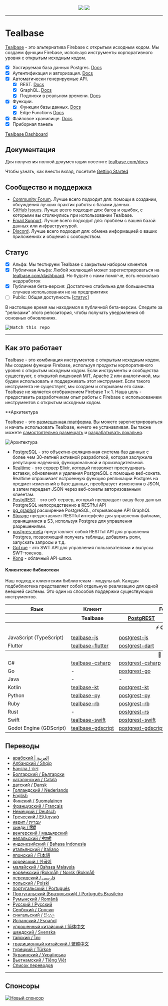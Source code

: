 <p align="center">
<img src="https://user-images.githubusercontent.com/8291514/213727234-cda046d6-28c6-491a-b284-b86c5cede25d.png#gh-light-mode-only">
<img src="https://user-images.githubusercontent.com/8291514/213727225-56186826-bee8-43b5-9b15-86e839d89393.png#gh-dark-mode-only">
</p>

---

# Tealbase

[Tealbase](https://tealbase.com) - это альтернатива Firebase с открытым исходным кодом. Мы создаем функции Firebase, используя инструменты корпоративного уровня с открытым исходным кодом.

- [x] Хостируемая база данных Postgres. [Docs](https://tealbase.com/docs/guides/database)
- [x] Аутентификация и авторизация. [Docs](https://tealbase.com/docs/guides/auth)
- [x] Автоматически генерируемые API.
  - [x] REST. [Docs](https://tealbase.com/docs/guides/api#rest-api-overview)
  - [x] GraphQL. [Docs](https://tealbase.com/docs/guides/api#graphql-api-overview)
  - [x] Подписки в реальном времени. [Docs](https://tealbase.com/docs/guides/api#realtime-api-overview)
- [x] Функции.
  - [x] Функции базы данных. [Docs](https://tealbase.com/docs/guides/database/functions)
  - [x] Edge Functions [Docs](https://tealbase.com/docs/guides/functions)
- [x] Файловое хранилище. [Docs](https://tealbase.com/docs/guides/storage)
- [x] Приборная панель

[Tealbase Dashboard](https://raw.githubusercontent.com/tealbase/tealbase/master/apps/www/public/images/github/tealbase-dashboard.png)

## Документация

Для получения полной документации посетите [tealbase.com/docs](https://tealbase.com/docs)

Чтобы узнать, как внести вклад, посетите [Getting Started](../DEVELOPERS.md)

## Сообщество и поддержка

- [Community Forum](https://github.com/tealbase/tealbase/discussions). Лучше всего подходит для: помощи в создании, обсуждения лучших практик работы с базами данных.
- [GitHub Issues](https://github.com/tealbase/tealbase/issues). Лучше всего подходит для: багов и ошибок, с которыми вы столкнулись при использовании Tealbase.
- [Email Support](https://tealbase.com/docs/support#business-support). Лучше всего подходит для: проблем с вашей базой данных или инфраструктурой.
- [Discord](https://discord.tealbase.com). Лучше всего подходит для: обмена информацией о ваших приложениях и общения с сообществом.

## Статус

- [x] Альфа: Мы тестируем Tealbase с закрытым набором клиентов
- [x] Публичная Альфа: Любой желающий может зарегистрироваться на [tealbase.com/dashboard](https://tealbase.com/dashboard). Но будьте с нами помягче, есть несколько недоработок
- [x] Публичная бета-версия: Достаточно стабильна для большинства случаев использования не на предприятиях
- [ ] Public: Общая доступность [[статус](https://tealbase.com/docs/guides/getting-started/features#feature-status)]

В настоящее время мы находимся в публичной бета-версии. Следите за "релизами" этого репозитория, чтобы получать уведомления об основных обновлениях.

<kbd><img src="https://raw.githubusercontent.com/tealbase/tealbase/d5f7f413ab356dc1a92075cb3cee4e40a957d5b1/web/static/watch-repo.gif" alt="Watch this repo"/></kbd>

---

## Как это работает

Tealbase - это комбинация инструментов с открытым исходным кодом. Мы создаем функции Firebase, используя продукты корпоративного уровня с открытым исходным кодом. Если инструменты и сообщества существуют, с открытой лицензией MIT, Apache 2 или аналогичной, мы будем использовать и поддерживать этот инструмент. Если такого инструмента не существует, мы создаем и открываем его сами. Tealbase не является отображением Firebase 1 к 1. Наша цель - предоставить разработчикам опыт работы с Firebase с использованием инструментов с открытым исходным кодом.

\*\*Архитектура

Tealbase - это [размещенная платформа](https://tealbase.com/dashboard). Вы можете зарегистрироваться и начать использовать Tealbase, ничего не устанавливая.
Вы также можете [самостоятельно размещать](https://tealbase.com/docs/guides/hosting/overview) и [разрабатывать локально](https://tealbase.com/docs/guides/local-development).

![Архитектура](https://github.com/tealbase/tealbase/blob/master/apps/docs/public/img/tealbase-architecture.svg)

- [PostgreSQL](https://www.postgresql.org/) - это объектно-реляционная система баз данных с более чем 30-летней активной разработкой, которая заслужила репутацию надежной, функциональной и производительной.
- [Realtime](https://github.com/tealbase/realtime) - это сервер Elixir, который позволяет прослушивать вставки, обновления и удаления PostgreSQL с помощью веб-сокета. Realtime опрашивает встроенную функцию репликации Postgres на предмет изменений в базе данных, преобразует изменения в JSON, а затем передает JSON через веб-сокеты авторизованным клиентам.
- [PostgREST](http://postgrest.org/) - это веб-сервер, который превращает вашу базу данных PostgreSQL непосредственно в RESTful API
- [pg_graphql](http://github.com/tealbase/pg_graphql/) расширение PostgreSQL, открывающее API GraphQL
- [Storage](https://github.com/tealbase/storage-api) предоставляет RESTful интерфейс для управления файлами, хранящимися в S3, используя Postgres для управления разрешениями.
- [postgres-meta](https://github.com/tealbase/postgres-meta) представляет собой RESTful API для управления Postgres, позволяющий получать таблицы, добавлять роли, запускать запросы и т.д.
- [GoTrue](https://github.com/netlify/gotrue) - это SWT API для управления пользователями и выпуска SWT-токенов.
- [Kong](https://github.com/Kong/kong) - облачный API-шлюз.

#### Клиентские библиотеки

Наш подход к клиентским библиотекам - модульный. Каждая подбиблиотека представляет собой отдельную реализацию для одной внешней системы. Это один из способов поддержки существующих инструментов.

<table style="table-layout:fixed; white-space: nowrap;">
  <tr>
    <th>Язык</th>
    <th>Клиент</th>
    <th colspan="5">Feature-Clients (поставляется в составе клиента Tealbase)</th>
  </tr>
  
  <tr>
    <th></th>
    <th>Tealbase</th>
    <th><a href="https://github.com/postgrest/postgrest" target="_blank" rel="noopener noreferrer">PostgREST</a></th>
    <th><a href="https://github.com/tealbase/gotrue" target="_blank" rel="noopener noreferrer">GoTrue</a></th>
    <th><a href="https://github.com/tealbase/realtime" target="_blank" rel="noopener noreferrer">Realtime</a></th>
    <th><a href="https://github.com/tealbase/storage-api" target="_blank" rel="noopener noreferrer">Storage</a></th>
    <th>Functions</th>
  </tr>
  <!-- TEMPLATE FOR NEW ROW -->
  <!-- START ROW
  <tr>
    <td>lang</td>
    <td><a href="https://github.com/tealbase-community/tealbase-lang" target="_blank" rel="noopener noreferrer">tealbase-lang</a></td>
    <td><a href="https://github.com/tealbase-community/postgrest-lang" target="_blank" rel="noopener noreferrer">postgrest-lang</a></td>
    <td><a href="https://github.com/tealbase-community/gotrue-lang" target="_blank" rel="noopener noreferrer">gotrue-lang</a></td>
    <td><a href="https://github.com/tealbase-community/realtime-lang" target="_blank" rel="noopener noreferrer">realtime-lang</a></td>
    <td><a href="https://github.com/tealbase-community/storage-lang" target="_blank" rel="noopener noreferrer">storage-lang</a></td>
  </tr>
  END ROW -->
  
  <th colspan="7">⚡️ Официальный ⚡️</th>
  
  <tr>
    <td>JavaScript (TypeScript)</td>
    <td><a href="https://github.com/tealbase/tealbase-js" target="_blank" rel="noopener noreferrer">tealbase-js</a></td>
    <td><a href="https://github.com/tealbase/postgrest-js" target="_blank" rel="noopener noreferrer">postgrest-js</a></td>
    <td><a href="https://github.com/tealbase/gotrue-js" target="_blank" rel="noopener noreferrer">gotrue-js</a></td>
    <td><a href="https://github.com/tealbase/realtime-js" target="_blank" rel="noopener noreferrer">realtime-js</a></td>
    <td><a href="https://github.com/tealbase/storage-js" target="_blank" rel="noopener noreferrer">storage-js</a></td>
    <td><a href="https://github.com/tealbase/functions-js" target="_blank" rel="noopener noreferrer">functions-js</a></td>
  </tr>
    <tr>
    <td>Flutter</td>
    <td><a href="https://github.com/tealbase/tealbase-flutter" target="_blank" rel="noopener noreferrer">tealbase-flutter</a></td>
    <td><a href="https://github.com/tealbase/postgrest-dart" target="_blank" rel="noopener noreferrer">postgrest-dart</a></td>
    <td><a href="https://github.com/tealbase/gotrue-dart" target="_blank" rel="noopener noreferrer">gotrue-dart</a></td>
    <td><a href="https://github.com/tealbase/realtime-dart" target="_blank" rel="noopener noreferrer">realtime-dart</a></td>
    <td><a href="https://github.com/tealbase/storage-dart" target="_blank" rel="noopener noreferrer">storage-dart</a></td>
    <td><a href="https://github.com/tealbase/functions-dart" target="_blank" rel="noopener noreferrer">functions-dart</a></td>
  </tr>
  
  <th colspan="7">💚 Сообщество 💚</th>
  
  <tr>
    <td>C#</td>
    <td><a href="https://github.com/tealbase-community/tealbase-csharp" target="_blank" rel="noopener noreferrer">tealbase-csharp</a></td>
    <td><a href="https://github.com/tealbase-community/postgrest-csharp" target="_blank" rel="noopener noreferrer">postgrest-csharp</a></td>
    <td><a href="https://github.com/tealbase-community/gotrue-csharp" target="_blank" rel="noopener noreferrer">gotrue-csharp</a></td>
    <td><a href="https://github.com/tealbase-community/realtime-csharp" target="_blank" rel="noopener noreferrer">realtime-csharp</a></td>
    <td><a href="https://github.com/tealbase-community/storage-csharp" target="_blank" rel="noopener noreferrer">storage-csharp</a></td>
    <td><a href="https://github.com/tealbase-community/functions-csharp" target="_blank" rel="noopener noreferrer">functions-csharp</a></td>
  </tr>
  <tr>
    <td>Go</td>
    <td>-</td>
    <td><a href="https://github.com/tealbase-community/postgrest-go" target="_blank" rel="noopener noreferrer">postgrest-go</a></td>
    <td><a href="https://github.com/tealbase-community/gotrue-go" target="_blank" rel="noopener noreferrer">gotrue-go</a></td>
    <td>-</td>
    <td><a href="https://github.com/tealbase-community/storage-go" target="_blank" rel="noopener noreferrer">storage-go</a></td>
    <td><a href="https://github.com/tealbase-community/functions-go" target="_blank" rel="noopener noreferrer">functions-go</a></td>
  </tr>
  <tr>
    <td>Java</td>
    <td>-</td>
    <td>-</td>
    <td><a href="https://github.com/tealbase-community/gotrue-java" target="_blank" rel="noopener noreferrer">gotrue-java</a></td>
    <td>-</td>
    <td><a href="https://github.com/tealbase-community/storage-java" target="_blank" rel="noopener noreferrer">storage-java</a></td>
    <td>-</td>
  </tr>
  <tr>
    <td>Kotlin</td>
    <td><a href="https://github.com/tealbase-community/tealbase-kt" target="_blank" rel="noopener noreferrer">tealbase-kt</a></td>
    <td><a href="https://github.com/tealbase-community/tealbase-kt/tree/master/Postgrest" target="_blank" rel="noopener noreferrer">postgrest-kt</a></td>
    <td><a href="https://github.com/tealbase-community/tealbase-kt/tree/master/GoTrue" target="_blank" rel="noopener noreferrer">gotrue-kt</a></td>
    <td><a href="https://github.com/tealbase-community/tealbase-kt/tree/master/Realtime" target="_blank" rel="noopener noreferrer">realtime-kt</a></td>
    <td><a href="https://github.com/tealbase-community/tealbase-kt/tree/master/Storage" target="_blank" rel="noopener noreferrer">storage-kt</a></td>
    <td><a href="https://github.com/tealbase-community/tealbase-kt/tree/master/Functions" target="_blank" rel="noopener noreferrer">functions-kt</a></td>
  </tr>
  <tr>
    <td>Python</td>
    <td><a href="https://github.com/tealbase-community/tealbase-py" target="_blank" rel="noopener noreferrer">tealbase-py</a></td>
    <td><a href="https://github.com/tealbase-community/postgrest-py" target="_blank" rel="noopener noreferrer">postgrest-py</a></td>
    <td><a href="https://github.com/tealbase-community/gotrue-py" target="_blank" rel="noopener noreferrer">gotrue-py</a></td>
    <td><a href="https://github.com/tealbase-community/realtime-py" target="_blank" rel="noopener noreferrer">realtime-py</a></td>
    <td><a href="https://github.com/tealbase-community/storage-py" target="_blank" rel="noopener noreferrer">storage-py</a></td>
    <td><a href="https://github.com/tealbase-community/functions-py" target="_blank" rel="noopener noreferrer">functions-py</a></td>
  </tr>
  <tr>
    <td>Ruby</td>
    <td><a href="https://github.com/tealbase-community/tealbase-rb" target="_blank" rel="noopener noreferrer">tealbase-rb</a></td>
    <td><a href="https://github.com/tealbase-community/postgrest-rb" target="_blank" rel="noopener noreferrer">postgrest-rb</a></td>
    <td>-</td>
    <td>-</td>
    <td>-</td>
    <td>-</td>
  </tr>
  <tr>
    <td>Rust</td>
    <td>-</td>
    <td><a href="https://github.com/tealbase-community/postgrest-rs" target="_blank" rel="noopener noreferrer">postgrest-rs</a></td>
    <td>-</td>
    <td>-</td>
    <td>-</td>
    <td>-</td>
  </tr>
  <tr>
    <td>Swift</td>
    <td><a href="https://github.com/tealbase-community/tealbase-swift" target="_blank" rel="noopener noreferrer">tealbase-swift</a></td>
    <td><a href="https://github.com/tealbase-community/postgrest-swift" target="_blank" rel="noopener noreferrer">postgrest-swift</a></td>
    <td><a href="https://github.com/tealbase-community/gotrue-swift" target="_blank" rel="noopener noreferrer">gotrue-swift</a></td>
    <td><a href="https://github.com/tealbase-community/realtime-swift" target="_blank" rel="noopener noreferrer">realtime-swift</a></td>
    <td><a href="https://github.com/tealbase-community/storage-swift" target="_blank" rel="noopener noreferrer">storage-swift</a></td>
    <td><a href="https://github.com/tealbase-community/functions-swift" target="_blank" rel="noopener noreferrer">functions-swift</a></td>
  </tr>
  <tr>
    <td>Godot Engine (GDScript)</td>
    <td><a href="https://github.com/tealbase-community/godot-engine.tealbase" target="_blank" rel="noopener noreferrer">tealbase-gdscript</a></td>
    <td><a href="https://github.com/tealbase-community/postgrest-gdscript" target="_blank" rel="noopener noreferrer">postgrest-gdscript</a></td>
    <td><a href="https://github.com/tealbase-community/gotrue-gdscript" target="_blank" rel="noopener noreferrer">gotrue-gdscript</a></td>
    <td><a href="https://github.com/tealbase-community/realtime-gdscript" target="_blank" rel="noopener noreferrer">realtime-gdscript</a></td>
    <td><a href="https://github.com/tealbase-community/storage-gdscript" target="_blank" rel="noopener noreferrer">storage-gdscript</a></td>
    <td><a href="https://github.com/tealbase-community/functions-gdscript" target="_blank" rel="noopener noreferrer">functions-gdscript</a></td>
  </tr>
  
</table>

<!--- Remove this list if you're translating to another language, it's hard to keep updated across multiple files-->
<!--- Keep only the link to the list of translation files-->

## Переводы

- [арабский | العربية](/i18n/README.ar.md)
- [Албанский / Shqip](/i18n/README.sq.md)
- [Бангла / বাংলা](/i18n/README.bn.md)
- [Болгарский / Български](/i18n/README.bg.md)
- [каталонский / Català](/i18n/README.ca.md)
- [датский / Dansk](/i18n/README.da.md)
- [Голландский / Nederlands](/i18n/README.nl.md)
- [English](https://github.com/tealbase/tealbase)
- [Финский / Suomalainen](/i18n/README.fi.md)
- [Французский / Français](/i18n/README.fr.md)
- [Немецкий / Deutsch](/i18n/README.de.md)
- [Греческий / Ελληνικά](/i18n/README.gr.md)
- [иврит / עברית](/i18n/README.he.md)
- [хинди / हिंदी](/i18n/README.hi.md)
- [венгерский / мадьярский](/i18n/README.hu.md)
- [непальский / नेपाली](/i18n/README.ne.md)
- [индонезийский / Bahasa Indonesia](/i18n/README.id.md)
- [итальянский / Italiano](/i18n/README.it.md)
- [японский / 日本語](/i18n/README.jp.md)
- [корейский / 한국어](/i18n/README.ko.md)
- [малайский / Bahasa Malaysia](/i18n/README.ms.md)
- [норвежский (Bokmål) / Norsk (Bokmål)](/i18n/README.nb-no.md)
- [персидский / فارسی](/i18n/README.fa.md)
- [польский / Polski](/i18n/README.pl.md)
- [португальский / Português](/i18n/README.pt.md)
- [Португальский (Бразильский) / Português Brasileiro](/i18n/README.pt-br.md)
- [Румынский / Română](/i18n/README.ro.md)
- [Русский / Pусский](/i18n/README.ru.md)
- [Сербский / Српски](/i18n/README.sr.md)
- [сингальский / සිංහල](/i18n/README.si.md)
- [Испанский / Español](/i18n/README.es.md)
- [упрощенный китайский / 简体中文](/i18n/README.zh-cn.md)
- [шведский / Svenska](/i18n/README.sv.md)
- [тайский / ไทย](/i18n/README.th.md)
- [традиционный китайский / 繁體中文](/i18n/README.zh-tw.md)
- [турецкий / Türkçe](/i18n/README.tr.md)
- [Украинский / Українська](/i18n/README.uk.md)
- [Вьетнамский / Tiếng Việt](/i18n/README.vi-vn.md)
- [Список переводов](/i18n/languages.md) <!--- Keep only this -->

---

## Спонсоры

[![Новый спонсор](https://user-images.githubusercontent.com/10214025/90518111-e74bbb00-e198-11ea-8f88-c9e3c1aa4b5b.png)](https://github.com/sponsors/tealbase)
